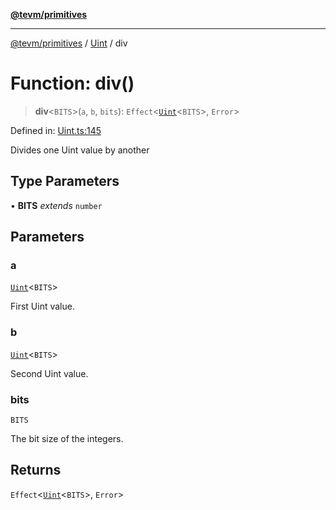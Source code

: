 [**@tevm/primitives**](../../../README.md)

***

[@tevm/primitives](../../../globals.md) / [Uint](../README.md) / div

# Function: div()

> **div**\<`BITS`\>(`a`, `b`, `bits`): `Effect`\<[`Uint`](../type-aliases/Uint.md)\<`BITS`\>, `Error`\>

Defined in: [Uint.ts:145](https://github.com/evmts/tevm-monorepo/blob/main/packages/primitives/src/Uint.ts#L145)

Divides one Uint value by another

## Type Parameters

• **BITS** *extends* `number`

## Parameters

### a

[`Uint`](../type-aliases/Uint.md)\<`BITS`\>

First Uint value.

### b

[`Uint`](../type-aliases/Uint.md)\<`BITS`\>

Second Uint value.

### bits

`BITS`

The bit size of the integers.

## Returns

`Effect`\<[`Uint`](../type-aliases/Uint.md)\<`BITS`\>, `Error`\>
